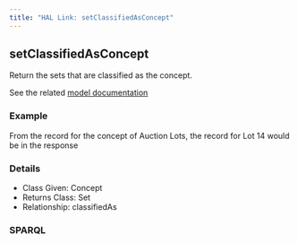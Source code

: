 ```yaml
---
title: "HAL Link: setClassifiedAsConcept"
---
```


## setClassifiedAsConcept

Return the sets that are classified as the concept.

See the related [model documentation](/model/base/#types-and-classifications)

### Example

From the record for the concept of Auction Lots, the record for Lot 14 would be in the response


### Details

* Class Given: Concept
* Returns Class: Set
* Relationship: classifiedAs


### SPARQL
```

```

